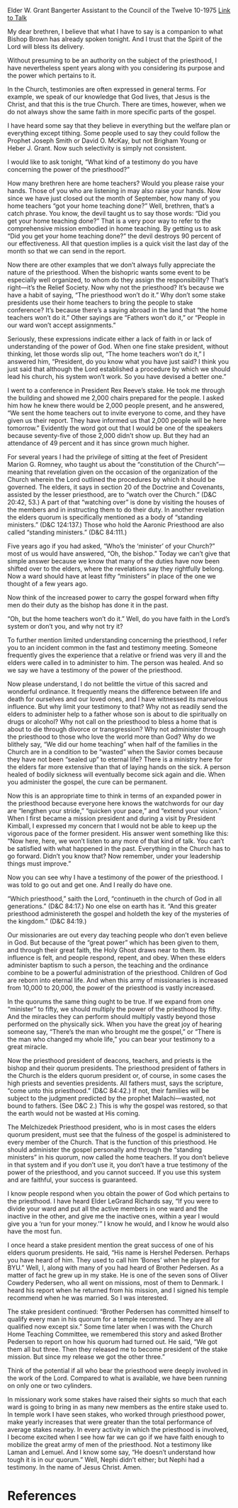 Elder W. Grant Bangerter
Assistant to the Council of the Twelve
10-1975
[Link to Talk](https://www.churchofjesuschrist.org/study/general-conference/1975/10/the-power-of-the-priesthood?lang=eng)

My dear brethren, I believe that what I have to say is a companion to what Bishop Brown has already spoken tonight. And I trust that the Spirit of the Lord will bless its delivery.

Without presuming to be an authority on the subject of the priesthood, I have nevertheless spent years along with you considering its purpose and the power which pertains to it.

In the Church, testimonies are often expressed in general terms. For example, we speak of our knowledge that God lives, that Jesus is the Christ, and that this is the true Church. There are times, however, when we do not always show the same faith in more specific parts of the gospel.

I have heard some say that they believe in everything but the welfare plan or everything except tithing. Some people used to say they could follow the Prophet Joseph Smith or David O. McKay, but not Brigham Young or Heber J. Grant. Now such selectivity is simply not consistent.

I would like to ask tonight, “What kind of a testimony do you have concerning the power of the priesthood?”

How many brethren here are home teachers? Would you please raise your hands. Those of you who are listening in may also raise your hands. Now since we have just closed out the month of September, how many of you home teachers “got your home teaching done?” Well, brethren, that’s a catch phrase. You know, the devil taught us to say those words: “Did you get your home teaching done?” That is a very poor way to refer to the comprehensive mission embodied in home teaching. By getting us to ask “Did you get your home teaching done?” the devil destroys 90 percent of our effectiveness. All that question implies is a quick visit the last day of the month so that we can send in the report.

Now there are other examples that we don’t always fully appreciate the nature of the priesthood. When the bishopric wants some event to be especially well organized, to whom do they assign the responsibility? That’s right—it’s the Relief Society. Now why not the priesthood? It’s because we have a habit of saying, “The priesthood won’t do it.” Why don’t some stake presidents use their home teachers to bring the people to stake conference? It’s because there’s a saying abroad in the land that “the home teachers won’t do it.” Other sayings are “Fathers won’t do it,” or “People in our ward won’t accept assignments.”

Seriously, these expressions indicate either a lack of faith in or lack of understanding of the power of God. When one fine stake president, without thinking, let those words slip out, “The home teachers won’t do it,” I answered him, “President, do you know what you have just said? I think you just said that although the Lord established a procedure by which we should lead his church, his system won’t work. So you have devised a better one.”

I went to a conference in President Rex Reeve’s stake. He took me through the building and showed me 2,000 chairs prepared for the people. I asked him how he knew there would be 2,000 people present, and he answered, “We sent the home teachers out to invite everyone to come, and they have given us their report. They have informed us that 2,000 people will be here tomorrow.” Evidently the word got out that I would be one of the speakers because seventy-five of those 2,000 didn’t show up. But they had an attendance of 49 percent and it has since grown much higher.

For several years I had the privilege of sitting at the feet of President Marion G. Romney, who taught us about the “constitution of the Church”—meaning that revelation given on the occasion of the organization of the Church wherein the Lord outlined the procedures by which it should be governed. The elders, it says in section 20 of the Doctrine and Covenants, assisted by the lesser priesthood, are to “watch over the Church.” (D&C 20:42, 53.) A part of that “watching over” is done by visiting the houses of the members and in instructing them to do their duty. In another revelation the elders quorum is specifically mentioned as a body of “standing ministers.” (D&C 124:137.) Those who hold the Aaronic Priesthood are also called “standing ministers.” (D&C 84:111.)

Five years ago if you had asked, “Who’s the ‘minister’ of your Church?” most of us would have answered, “Oh, the bishop.” Today we can’t give that simple answer because we know that many of the duties have now been shifted over to the elders, where the revelations say they rightfully belong. Now a ward should have at least fifty “ministers” in place of the one we thought of a few years ago.

Now think of the increased power to carry the gospel forward when fifty men do their duty as the bishop has done it in the past.

“Oh, but the home teachers won’t do it.” Well, do you have faith in the Lord’s system or don’t you, and why not try it?

To further mention limited understanding concerning the priesthood, I refer you to an incident common in the fast and testimony meeting. Someone frequently gives the experience that a relative or friend was very ill and the elders were called in to administer to him. The person was healed. And so we say we have a testimony of the power of the priesthood.

Now please understand, I do not belittle the virtue of this sacred and wonderful ordinance. It frequently means the difference between life and death for ourselves and our loved ones, and I have witnessed its marvelous influence. But why limit your testimony to that? Why not as readily send the elders to administer help to a father whose son is about to die spiritually on drugs or alcohol? Why not call on the priesthood to bless a home that is about to die through divorce or transgression? Why not administer through the priesthood to those who love the world more than God? Why do we blithely say, “We did our home teaching” when half of the families in the Church are in a condition to be “wasted” when the Savior comes because they have not been “sealed up” to eternal life? There is a ministry here for the elders far more extensive than that of laying hands on the sick. A person healed of bodily sickness will eventually become sick again and die. When you administer the gospel, the cure can be permanent.

Now this is an appropriate time to think in terms of an expanded power in the priesthood because everyone here knows the watchwords for our day are “lengthen your stride,” “quicken your pace,” and “extend your vision.” When I first became a mission president and during a visit by President Kimball, I expressed my concern that I would not be able to keep up the vigorous pace of the former president. His answer went something like this: “Now here, here, we won’t listen to any more of that kind of talk. You can’t be satisfied with what happened in the past. Everything in the Church has to go forward. Didn’t you know that? Now remember, under your leadership things must improve.”

Now you can see why I have a testimony of the power of the priesthood. I was told to go out and get one. And I really do have one.

“Which priesthood,” saith the Lord, “continueth in the church of God in all generations.” (D&C 84:17.) No one else on earth has it. “And this greater priesthood administereth the gospel and holdeth the key of the mysteries of the kingdom.” (D&C 84:19.)

Our missionaries are out every day teaching people who don’t even believe in God. But because of the “great power” which has been given to them, and through their great faith, the Holy Ghost draws near to them. Its influence is felt, and people respond, repent, and obey. When these elders administer baptism to such a person, the teaching and the ordinance combine to be a powerful administration of the priesthood. Children of God are reborn into eternal life. And when this army of missionaries is increased from 10,000 to 20,000, the power of the priesthood is vastly increased.

In the quorums the same thing ought to be true. If we expand from one “minister” to fifty, we should multiply the power of the priesthood by fifty. And the miracles they can perform should multiply vastly beyond those performed on the physically sick. When you have the great joy of hearing someone say, “There’s the man who brought me the gospel,” or “There is the man who changed my whole life,” you can bear your testimony to a great miracle.

Now the priesthood president of deacons, teachers, and priests is the bishop and their quorum presidents. The priesthood president of fathers in the Church is the elders quorum president or, of course, in some cases the high priests and seventies presidents. All fathers must, says the scripture, “come unto this priesthood.” (D&C 84:42.) If not, their families will be subject to the judgment predicted by the prophet Malachi—wasted, not bound to fathers. (See D&C 2.) This is why the gospel was restored, so that the earth would not be wasted at His coming.

The Melchizedek Priesthood president, who is in most cases the elders quorum president, must see that the fulness of the gospel is administered to every member of the Church. That is the function of this priesthood. He should administer the gospel personally and through the “standing ministers” in his quorum, now called the home teachers. If you don’t believe in that system and if you don’t use it, you don’t have a true testimony of the power of the priesthood, and you cannot succeed. If you use this system and are faithful, your success is guaranteed.

I know people respond when you obtain the power of God which pertains to the priesthood. I have heard Elder LeGrand Richards say, “If you were to divide your ward and put all the active members in one ward and the inactive in the other, and give me the inactive ones, within a year I would give you a ‘run for your money.’” I know he would, and I know he would also have the most fun.

I once heard a stake president mention the great success of one of his elders quorum presidents. He said, “His name is Hershel Pedersen. Perhaps you have heard of him. They used to call him ‘Bones’ when he played for BYU.” Well, I, along with many of you had heard of Brother Pedersen. As a matter of fact he grew up in my stake. He is one of the seven sons of Oliver Cowdery Pedersen, who all went on missions, most of them to Denmark. I heard his report when he returned from his mission, and I signed his temple recommend when he was married. So I was interested.

The stake president continued: “Brother Pedersen has committed himself to qualify every man in his quorum for a temple recommend. They are all qualified now except six.” Some time later when I was with the Church Home Teaching Committee, we remembered this story and asked Brother Pedersen to report on how his quorum had turned out. He said, “We got them all but three. Then they released me to become president of the stake mission. But since my release we got the other three.”

Think of the potential if all who bear the priesthood were deeply involved in the work of the Lord. Compared to what is available, we have been running on only one or two cylinders.

In missionary work some stakes have raised their sights so much that each ward is going to bring in as many new members as the entire stake used to. In temple work I have seen stakes, who worked through priesthood power, make yearly increases that were greater than the total performance of average stakes nearby. In every activity in which the priesthood is involved, I become excited when I see how far we can go if we have faith enough to mobilize the great army of men of the priesthood. Not a testimony like Laman and Lemuel. And I know some say, “He doesn’t understand how tough it is in our quorum.” Well, Nephi didn’t either; but Nephi had a testimony. In the name of Jesus Christ. Amen.

# References
